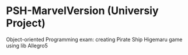 # PSH-MarvelVersion (Universiy Project)
Object-oriented Programming exam: creating Pirate Ship Higemaru game using lib Allegro5
